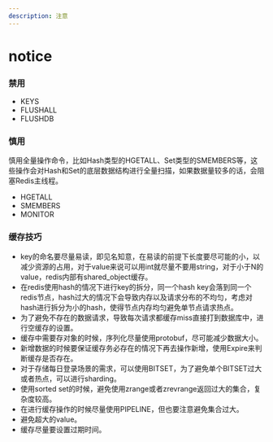 ```yaml
---
description: 注意
---
```


# notice

### 禁用

* KEYS
* FLUSHALL
* FLUSHDB

### 慎用

慎用全量操作命令，比如Hash类型的HGETALL、Set类型的SMEMBERS等，这些操作会对Hash和Set的底层数据结构进行全量扫描，如果数据量较多的话，会阻塞Redis主线程。

* HGETALL
* SMEMBERS
* MONITOR

### 缓存技巧

* key的命名要尽量易读，即见名知意，在易读的前提下长度要尽可能的小，以减少资源的占用，对于value来说可以用int就尽量不要用string，对于小于N的value，redis内部有shared\_object缓存。
* 在redis使用hash的情况下进行key的拆分，同一个hash key会落到同一个redis节点，hash过大的情况下会导致内存以及请求分布的不均匀，考虑对hash进行拆分为小的hash，使得节点内存均匀避免单节点请求热点。
* 为了避免不存在的数据请求，导致每次请求都缓存miss直接打到数据库中，进行空缓存的设置。
* 缓存中需要存对象的时候，序列化尽量使用protobuf，尽可能减少数据大小。
* 新增数据的时候要保证缓存务必存在的情况下再去操作新增，使用Expire来判断缓存是否存在。
* 对于存储每日登录场景的需求，可以使用BITSET，为了避免单个BITSET过大或者热点，可以进行sharding。
* 使用sorted set的时候，避免使用zrange或者zrevrange返回过大的集合，复杂度较高。
* 在进行缓存操作的时候尽量使用PIPELINE，但也要注意避免集合过大。
* 避免超大的value。
* 缓存尽量要设置过期时间。
